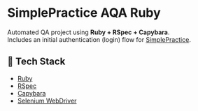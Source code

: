 # SimplePractice AQA Ruby

Automated QA project using **Ruby + RSpec + Capybara**.  
Includes an initial authentication (login) flow for [SimplePractice](https://secure.simplepractice.com).

## 🚀 Tech Stack
- [Ruby](https://www.ruby-lang.org/)  
- [RSpec](https://rspec.info/)  
- [Capybara](https://teamcapybara.github.io/capybara/)  
- [Selenium WebDriver](https://www.selenium.dev/documentation/webdriver/)
